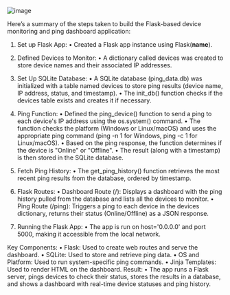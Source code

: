 ![image](https://github.com/user-attachments/assets/86d12a39-bd56-4f05-bafc-501400845919)

Here’s a summary of the steps taken to build the Flask-based device monitoring and ping dashboard application:
1. Set up Flask App:
•	Created a Flask app instance using Flask(__name__).

3. Defined Devices to Monitor:
•	A dictionary called devices was created to store device names and their associated IP addresses.

5. Set Up SQLite Database:
•	A SQLite database (ping_data.db) was initialized with a table named devices to store ping results (device name, IP address, status, and timestamp).
•	The init_db() function checks if the devices table exists and creates it if necessary.

7. Ping Function:
•	Defined the ping_device() function to send a ping to each device's IP address using the os.system() command.
•	The function checks the platform (Windows or Linux/macOS) and uses the appropriate ping command (ping -n 1 for Windows, ping -c 1 for Linux/macOS).
•	Based on the ping response, the function determines if the device is "Online" or "Offline".
•	The result (along with a timestamp) is then stored in the SQLite database.

9. Fetch Ping History:
•	The get_ping_history() function retrieves the most recent ping results from the database, ordered by timestamp.

11. Flask Routes:
•	Dashboard Route (/): Displays a dashboard with the ping history pulled from the database and lists all the devices to monitor.
•	Ping Route (/ping): Triggers a ping to each device in the devices dictionary, returns their status (Online/Offline) as a JSON response.

13. Running the Flask App:
•	The app is run on host='0.0.0.0' and port 5000, making it accessible from the local network.

Key Components:
•	Flask: Used to create web routes and serve the dashboard.
•	SQLite: Used to store and retrieve ping data.
•	OS and Platform: Used to run system-specific ping commands.
•	Jinja Templates: Used to render HTML on the dashboard.
Result:
•	The app runs a Flask server, pings devices to check their status, stores the results in a database, and shows a dashboard with real-time device statuses and ping history.

